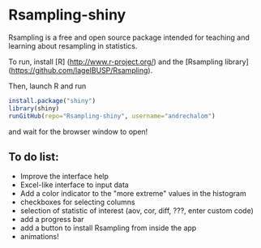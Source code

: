 # Rsampling-shiny

Rsampling is a free and open source package intended for teaching and learning about
resampling in statistics.

To run, install [R] (http://www.r-project.org/) and the [Rsampling library] (https://github.com/lageIBUSP/Rsampling).

Then, launch R and run
```R
install.package("shiny")
library(shiny)
runGitHub(repo="Rsampling-shiny", username="andrechalom")
``` 

and wait for the browser window to open!

## To do list:

* Improve the interface help
* Excel-like interface to input data
* Add a color indicator to the "more extreme" values in the histogram
* checkboxes for selecting columns
* selection of statistic of interest (aov, cor, diff, ???, enter custom code)
* add a progress bar
* add a button to install Rsampling from inside the app
* animations!
